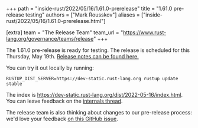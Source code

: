 +++
path = "inside-rust/2022/05/16/1.61.0-prerelease"
title = "1.61.0 pre-release testing"
authors = ["Mark Rousskov"]
aliases = ["inside-rust/2022/05/16/1.61.0-prerelease.html"]

[extra]
team = "The Release Team"
team_url = "https://www.rust-lang.org/governance/teams/release"
+++

The 1.61.0 pre-release is ready for testing. The release is scheduled for this
Thursday, May 19th. [Release notes can be found here.][relnotes]

You can try it out locally by running:

```
RUSTUP_DIST_SERVER=https://dev-static.rust-lang.org rustup update stable
```

The index is <https://dev-static.rust-lang.org/dist/2022-05-16/index.html>. You
can leave feedback on the [internals thread][internals].

The release team is also thinking about changes to our pre-release process:
we'd love your feedback [on this GitHub issue][feedback].

[relnotes]: https://github.com/rust-lang/rust/blob/stable/RELEASES.md#version-1610-2022-05-19
[internals]: https://internals.rust-lang.org/t/rust-1-61-0-prerelease-testing/
[feedback]: https://github.com/rust-lang/release-team/issues/16
